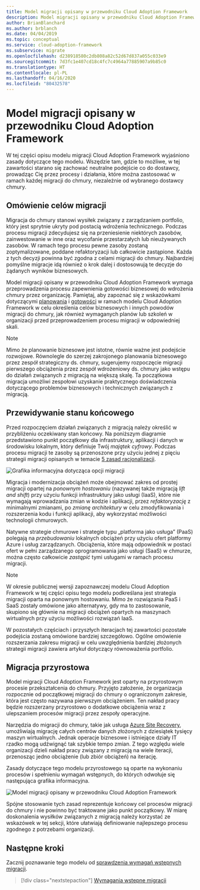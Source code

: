 ```yaml
---
title: Model migracji opisany w przewodniku Cloud Adoption Framework
description: Model migracji opisany w przewodniku Cloud Adoption Framework
author: BrianBlanchard
ms.author: brblanch
ms.date: 04/04/2019
ms.topic: conceptual
ms.service: cloud-adoption-framework
ms.subservice: migrate
ms.openlocfilehash: d238918580c2db808a82c52d67d837a055c033e9
ms.sourcegitcommit: 7d3fc1e407cd18c4fc7c4964a77885907a9b85c0
ms.translationtype: HT
ms.contentlocale: pl-PL
ms.lasthandoff: 04/16/2020
ms.locfileid: "80432578"
---
```

# <a name="cloud-adoption-framework-migration-model"></a>Model migracji opisany w przewodniku Cloud Adoption Framework

W tej części opisu modelu migracji Cloud Adoption Framework wyjaśniono zasady dotyczące tego modelu. Wszędzie tam, gdzie to możliwe, w tej zawartości starano się zachować neutralne podejście co do dostawcy, prowadząc Cię przez procesy i działania, które można zastosować w ramach każdej migracji do chmury, niezależnie od wybranego dostawcy chmury.

## <a name="understand-migration-motivations"></a>Omówienie celów migracji

Migracja do chmury stanowi wysiłek związany z zarządzaniem portfolio, który jest sprytnie ukryty pod postacią wdrożenia technicznego. Podczas procesu migracji zdecydujesz się na przeniesienie niektórych zasobów, zainwestowanie w inne oraz wycofanie przestarzałych lub nieużywanych zasobów. W ramach tego procesu pewne zasoby zostaną zoptymalizowane, poddane refaktoryzacji lub całkowicie zastąpione. Każda z tych decyzji powinna być zgodna z celami migracji do chmury. Najbardziej pomyślne migracje idą również o krok dalej i dostosowują te decyzje do żądanych wyników biznesowych.

Model migracji opisany w przewodniku Cloud Adoption Framework wymaga przeprowadzenia procesu zapewnienia gotowości biznesowej do wdrożenia chmury przez organizację. Pamiętaj, aby zapoznać się z wskazówkami dotyczącymi [planowania](../../strategy/index.md) i [gotowości](../../ready/index.md) w ramach modelu Cloud Adoption Framework w celu określenia celów biznesowych i innych powodów migracji do chmury, jak również wymaganych planów lub szkoleń w organizacji przed przeprowadzeniem procesu migracji w odpowiedniej skali.

> [!NOTE]
> Mimo że planowanie biznesowe jest istotne, równie ważne jest podejście rozwojowe. Równolegle do szerzej zakrojonego planowania biznesowego przez zespół strategiczny ds. chmury, sugerujemy rozpoczęcie migracji pierwszego obciążenia przez zespół wdrożeniowy ds. chmury jako wstępu do działań związanych z migracją na większą skalę. Ta początkowa migracja umożliwi zespołowi uzyskanie praktycznego doświadczenia dotyczącego problemów biznesowych i technicznych związanych z migracją.

## <a name="envision-an-end-state"></a>Przewidywanie stanu końcowego

Przed rozpoczęciem działań związanych z migracją należy określić w przybliżeniu oczekiwany stan końcowy. Na poniższym diagramie przedstawiono punkt początkowy dla infrastruktury, aplikacji i danych w środowisku lokalnym, który definiuje Twój *majątek cyfrowy*. Podczas procesu migracji te zasoby są przenoszone przy użyciu jednej z pięciu strategii migracji opisanych w temacie [5 zasad racjonalizacji](../../digital-estate/5-rs-of-rationalization.md).

![Grafika informacyjna dotycząca opcji migracji](../../_images/migrate/migration-options.png)

Migracja i modernizacja obciążeń może obejmować zakres od prostej migracji opartej na _ponownym hostowaniu_ (nazywanej także migracją _lift and shift_) przy użyciu funkcji infrastruktury jako usługi (IaaS), które nie wymagają wprowadzania zmian w kodzie i aplikacji, przez _refaktoryzację_ z minimalnymi zmianami, po _zmianę architektury_ w celu zmodyfikowania i rozszerzenia kodu i funkcji aplikacji, aby wykorzystać możliwości technologii chmurowych.

Natywne strategie chmurowe i strategie typu „platforma jako usługa” (PaaS) polegają na *przebudowaniu* lokalnych obciążeń przy użyciu ofert platformy Azure i usług zarządzanych. Obciążenia, które mają odpowiednik w postaci ofert w pełni zarządzanego oprogramowania jako usługi (SaaS) w chmurze, można często całkowicie *zastąpić* tymi usługami w ramach procesu migracji.

> [!NOTE]
> W okresie publicznej wersji zapoznawczej modelu Cloud Adoption Framework w tej części opisu tego modelu podkreślana jest strategia migracji oparta na ponownym hostowaniu. Mimo że rozwiązania PaaS i SaaS zostały omówione jako alternatywy, gdy ma to zastosowanie, skupiono się głównie na migracji obciążeń opartych na maszynach wirtualnych przy użyciu możliwości rozwiązań IaaS.
>
> W pozostałych częściach i przyszłych iteracjach tej zawartości pozostałe podejścia zostaną omówione bardziej szczegółowo. Ogólne omówienie rozszerzania zakresu migracji w celu uwzględnienia bardziej złożonych strategii migracji zawiera artykuł dotyczący równoważenia portfolio.

## <a name="incremental-migration"></a>Migracja przyrostowa

Model migracji Cloud Adoption Framework jest oparty na przyrostowym procesie przekształcenia do chmury. Przyjęto założenie, że organizacja rozpocznie od początkowej migracji do chmury o ograniczonym zakresie, która jest często nazywana pierwszym obciążeniem. Ten nakład pracy będzie rozszerzany przyrostowo o dodatkowe obciążenia wraz z ulepszaniem procesów migracji przez zespoły operacyjne.

Narzędzia do migracji do chmury, takie jak usługa [Azure Site Recovery](https://docs.microsoft.com/azure/site-recovery/site-recovery-overview), umożliwiają migrację całych centrów danych złożonych z dziesiątek tysięcy maszyn wirtualnych. Jednak operacje biznesowe i istniejące działy IT rzadko mogą udźwignąć tak szybkie tempo zmian. Z tego względu wiele organizacji dzieli nakład pracy związany z migracją na wiele iteracji, przenosząc jedno obciążenie (lub zbiór obciążeń) na iterację.

Zasady dotyczące tego modelu przyrostowego są oparte na wykonaniu procesów i spełnieniu wymagań wstępnych, do których odwołuje się następująca grafika informacyjna.

![Model migracji opisany w przewodniku Cloud Adoption Framework](../../_images/migrate/methodology.png)

Spójne stosowanie tych zasad reprezentuje końcowy cel procesów migracji do chmury i nie powinno być traktowane jako punkt początkowy. W miarę doskonalenia wysiłków związanych z migracją należy korzystać ze wskazówek w tej sekcji, które ułatwiają definiowanie najlepszego procesu zgodnego z potrzebami organizacji.

## <a name="next-steps"></a>Następne kroki

Zacznij poznawanie tego modelu od [sprawdzenia wymagań wstępnych migracji](./prerequisites/index.md).

> [!div class="nextstepaction"]
> [Wymagania wstępne migracji](./prerequisites/index.md)
